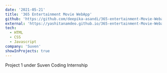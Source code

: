 ```yaml
---
date: '2021-05-21'
title: '365 Entertainment Movie WebApp'
github: 'https://github.com/deepika-asandi/365-entertainment-Movie-Webapp'
external: 'https://yashitanamdeo.github.io/365-entertainment-Movie-Webapp/'
tech:
  - HTML
  - CSS
  - Javascript
company: 'Suven'
showInProjects: true
---
```


Project 1 under Suven Coding Internship
